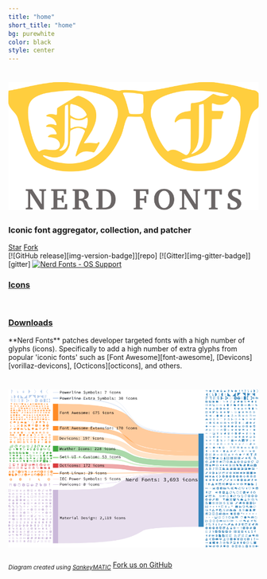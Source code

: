 ```yaml
---
title: "home"
short_title: "home"
bg: purewhite
color: black
style: center
---
```


<h1 align="center">
  <a href="https://github.com/ryanoasis/nerd-fonts"><img src="img/nerd-fonts-logo.svg" alt="Nerd Fonts - Iconic font aggregator" /></a>
</h1>

### Iconic font aggregator, collection, and patcher
<div>
<a class="github-button" href="https://github.com/ryanoasis/nerd-fonts" data-icon="octicon-star" data-size="large" data-show-count="true" data-count-aria-label="# stargazers on GitHub" aria-label="Star Nerd Fonts on GitHub">Star</a>
<a class="github-button" href="https://github.com/ryanoasis/nerd-fonts/fork" data-icon="octicon-repo-forked" data-size="large" data-count-aria-label="# forks on GitHub" aria-label="Fork ryanoasis/nerd-fonts on GitHub">Fork</a>
</div>
<div class="container">
  <div class="full column nerd-font-badges" markdown="1">
  [![GitHub release][img-version-badge]][repo]&nbsp;[![Gitter][img-gitter-badge]][gitter] <a href="#downloads" title=""><img src="https://raw.githubusercontent.com/wiki/ryanoasis/nerd-fonts/images/faux-shield-badge-os-logos.svg?sanitize=true" alt="Nerd Fonts - OS Support"></a>
  </div>
</div>
<div class="container">
  <div class="full column nerd-font-buttons">
    <h3 class="inlineblock bg-blue text-white nerd-font-button">
      <i class="nf nf-fa-search"></i>
      <a href="/cheat-sheet" class="inlineblock">Icons</a>
    </h3>
    &nbsp;&nbsp;
    <h3 class="inlineblock bg-blue text-white nerd-font-button">
      <i class="nf nf-fa-download"></i>
      <a href="/font-downloads" class="inlineblock">Downloads</a>
    </h3>
  </div>
</div>
**Nerd Fonts** patches developer targeted fonts with a high number of glyphs (icons). Specifically to add a high number of extra glyphs from popular 'iconic fonts' such as [Font Awesome][font-awesome], [Devicons][vorillaz-devicons], [Octicons][octicons], and others.
<h1 align="center">
  <a href="https://github.com/ryanoasis/nerd-fonts"><img src="img/sankey-glyphs-combined-diagram.png" alt="Nerd Fonts Sankey Diagram" /></a>
</h1>
<sub class="text-left"><em>Diagram created using <a href="http://sankeymatic.com/" title="SankeyMATIC (BETA): A Sankey diagram builder for everyone">SankeyMATIC</a></em></sub>


<span id="forkongithub">
  <a href="{{ site.source_link }}" class="bg-blue">
    <i class="nf nf-fa-code_fork"></i> Fork us on GitHub <i class="nf nf-fa-heart ow"></i>
  </a>
</span>

<!--
Repo References
-->

[vim-devicons]:https://github.com/ryanoasis/vim-devicons "VimDevIcons Vim Plugin (external link) ➶"
[vorillaz-devicons]:http://vorillaz.github.io/devicons/
[font-awesome]:https://github.com/FortAwesome/Font-Awesome
[font-awesome-extension]:https://github.com/AndreLGava/font-awesome-extension
[octicons]:https://github.com/github/octicons
[font-linux]:https://github.com/Lukas-W/font-linux
[gabrielelana-pomicons]:https://github.com/gabrielelana/pomicons
[Seti-UI]:https://atom.io/themes/seti-ui
[ryanoasis-powerline-extra-symbols]:https://github.com/ryanoasis/powerline-extra-symbols
[wiki]:https://github.com/ryanoasis/nerd-fonts/wiki
[wiki-project-purpose]:https://github.com/ryanoasis/nerd-fonts/wiki/Project-Purpose
[repo]:https://github.com/ryanoasis/nerd-fonts
[gitter]:https://gitter.im/ryanoasis/nerd-fonts

<!--
Website References
-->

[website-iecpower]:http://unicodepowersymbol.com/

<!--
Link References
-->

[w-top]:https://github.com/ryanoasis/nerd-fonts/wiki/screenshots/v1.0.x/windows-pass-sm.png "Windows Compatibile"
[l-top]:https://github.com/ryanoasis/nerd-fonts/wiki/screenshots/v1.0.x/linux-pass-sm.png "Linux Compatibile"
[m-top]:https://github.com/ryanoasis/nerd-fonts/wiki/screenshots/v1.0.x/mac-pass-sm.png "macOS (OSX) Compatibile"

[badge-version]:http://badge.fury.io/gh/ryanoasis%2Fnerd-fonts
[badge-gitter]:https://gitter.im/ryanoasis/nerd-fonts?utm_source=badge&utm_medium=badge&utm_campaign=pr-badge&utm_content=badge

[img-version-badge]:https://img.shields.io/github/release/ryanoasis/nerd-fonts.svg?style=for-the-badge
[img-gitter-badge]:https://img.shields.io/gitter/room/nwjs/nw.js.svg?style=for-the-badge

[consolas]:https://www.microsoft.com/typography/fonts/family.aspx?FID=300
[input-mono]:http://input.fontbureau.com/download/
[pragmatapro]:http://www.fsd.it/shop/fonts/pragmatapro/

[release]:https://github.com/ryanoasis/nerd-fonts/releases/latest "Latest Release (external link) ➶"
